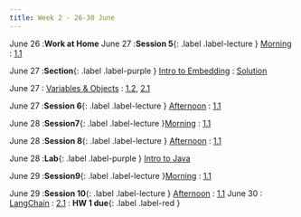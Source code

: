 ```yaml
---
title: Week 2 - 26-30 June
---
```

June 26
:**Work at Home**
June 27
:**Session 5**{: .label .label-lecture } [Morning](../_lecture/ses5-June27-Tu-morn-LBL.md)
  : [1.1](#)

June 27
:**Section**{: .label .label-purple } [Intro to Embedding](./lecture/lec10)
  : [Solution](#)

June 27
: [Variables & Objects](#)
  : [1.2](#), [2.1](#)

June 27
:**Session 6**{: .label .label-lecture } [Afternoon](../_lecture/ses6-June27-Tu-aft-DT.md)
  : [1.1](#)

June 28 
:**Session7**{: .label .label-lecture }[Morning](../_lecture/ses7-Ju28Wam-CSI.md)
  : [1.1](#)

June 28
:**Session 8**{: .label .label-lecture } [Afternoon](../_lecture/ses8-Ju28wpmS.md)
  : [1.1](#)

June 28 
:**Lab**{: .label .label-purple } [Intro to Java](#)

June 29 
:**Session9**{: .label .label-lecture }[Morning](../_lecture/ses9-Ju29Tham.md)
  : [1.1](#)

June 29
:**Session 10**{: .label .label-lecture } [Afternoon](../_lecture/ses10ju29thpm.md)
  : [1.1](#)
June 30
: [LangChain](#)
  : [2.1](#)
: **HW 1 due**{: .label .label-red }


